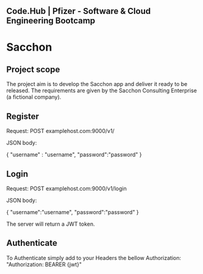 
## Code.Hub | Pfizer - Software & Cloud Engineering Bootcamp
 
  
# Sacchon 
 
## Project scope  
 
The project aim is to develop the Sacchon app and deliver it ready to be 
released. The requirements are given by the Sacchon Consulting Enterprise 
(a fictional company).  

Register
-----------
Request: POST examplehost.com:9000/v1/

JSON body:

{
    "username" : "username",
    "password":"password"
}


Login
-----------
Request: POST examplehost.com:9000/v1/login

JSON body:

{
    "username":"username",
    "password":"password"
}

The server will return a JWT token.

Authenticate
-----------
To Authenticate simply add to your Headers the bellow Authorization:
"Authorization: BEARER {jwt}"
 
